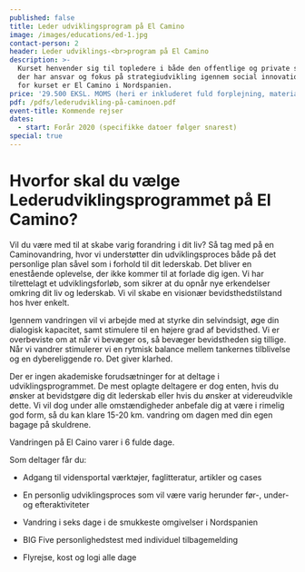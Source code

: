 ```yaml
---
published: false
title: Leder udviklingsprogram på El Camino
image: /images/educations/ed-1.jpg
contact-person: 2
header: Leder udviklings-<br>program på El Camino
description: >-
  Kurset henvender sig til topledere i både den offentlige og private sektor,
  der har ansvar og fokus på strategiudvikling igennem social innovation. Rammen
  for kurset er El Camino i Nordspanien.
price: '29.500 EKSL. MOMS (heri er inkluderet fuld forplejning, materialer og rejse) '
pdf: /pdfs/lederudvikling-på-caminoen.pdf
event-title: Kommende rejser
dates:
  - start: Forår 2020 (specifikke datoer følger snarest)
special: true
---
```


# Hvorfor skal du vælge Lederudviklingsprogrammet på El Camino?

Vil du være med til at skabe varig forandring i dit liv? Så tag med på en Caminovandring, hvor vi understøtter din udviklingsproces både på det personlige plan såvel som i forhold til dit lederskab. Det bliver en enestående oplevelse, der ikke kommer til at forlade dig igen. Vi har tilrettelagt et udviklingsforløb, som sikrer at du opnår nye erkendelser omkring dit liv og lederskab. Vi vil skabe en visionær bevidsthedstilstand hos hver enkelt.

Igennem vandringen vil vi arbejde med at styrke din selvindsigt, øge din dialogisk kapacitet, samt stimulere til en højere grad af bevidsthed. Vi er overbeviste om at når vi bevæger os, så bevæger bevidstheden sig tillige. Når vi vandrer stimulerer vi en rytmisk balance mellem tankernes tilblivelse og en dybereliggende ro. Det giver klarhed.

Der er ingen akademiske forudsætninger for at deltage i udviklingsprogrammet. De mest oplagte deltagere er dog enten, hvis du ønsker at bevidstgøre dig dit lederskab eller hvis du ønsker at videreudvikle dette. Vi vil dog under alle omstændigheder anbefale dig at være i rimelig god form, så du kan klare 15-20 km. vandring om dagen med din egen bagage på skuldrene.

Vandringen på El Caino varer i 6 fulde dage.

Som deltager får du:

- Adgang til vidensportal værktøjer, faglitteratur, artikler og cases

- En personlig udviklingsproces som vil være varig herunder før-, under- og efteraktiviteter

- Vandring i seks dage i de smukkeste omgivelser i Nordspanien

- BIG Five personlighedstest med individuel tilbagemelding

- Flyrejse, kost og logi alle dage
